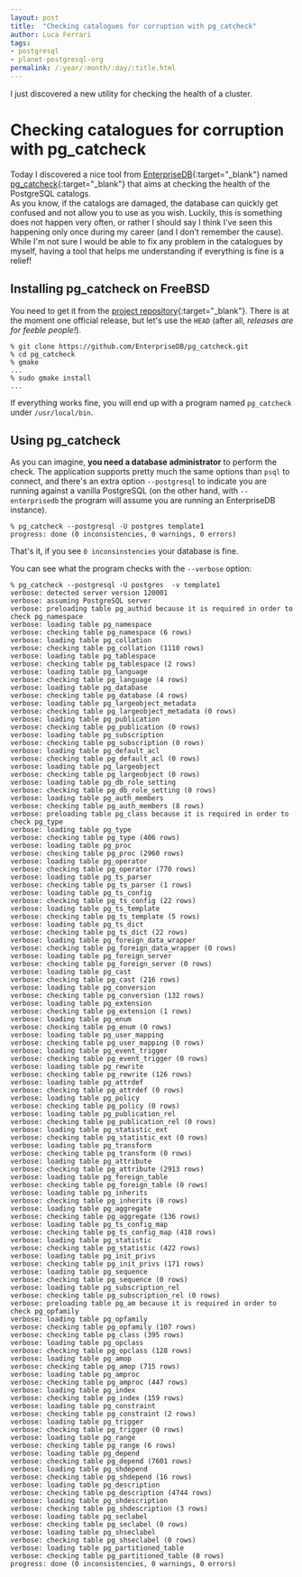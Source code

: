 ```yaml
---
layout: post
title:  "Checking catalogues for corruption with pg_catcheck"
author: Luca Ferrari
tags:
- postgresql
- planet-postgresql-org
permalink: /:year/:month/:day/:title.html
---
```

I just discovered a new utility for checking the health of a cluster.

# Checking catalogues for corruption with pg_catcheck

Today I discovered a nice tool from [EnterpriseDB](https://www.enterprisedb.com/){:target="_blank"} named [pg_catcheck](https://github.com/EnterpriseDB/pg_catcheck){:target="_blank"} that aims at checking the health of the PostgreSQL catalogs.
<br/>
As you know, if the catalogs are damaged, the database can quickly get confused and not allow you to use as you wish. Luckily, this is something does not happen very often, or rather I should say I think I've seen this happening only once during my career (and I don't remember the cause).
<br/>
While I'm not sure I would be able to fix any problem in the catalogues by myself, having a tool that helps me understanding if everything is fine is a relief!


## Installing pg_catcheck on FreeBSD

You need to get it from the [project repository](https://github.com/EnterpriseDB/pg_catcheck){:target="_blank"}. There is at the moment one official release, but let's use the `HEAD` (after all, *releases are for feeble people!*).

```shell
% git clone https://github.com/EnterpriseDB/pg_catcheck.git
% cd pg_catcheck
% gmake
...
% sudo gmake install                                       
...
```

If everything works fine, you will end up with a program named `pg_catcheck` under `/usr/local/bin`.

## Using pg_catcheck

As you can imagine, **you need a database administrator** to perform the check. The application supports pretty much the same options than `psql` to connect, and there's an extra option `--postgresql` to indicate you are running against a vanilla PostgreSQL (on the other hand, with `--enterprisedb` the program will assume you are running an EnterpriseDB instance).

```shell
% pg_catcheck --postgresql -U postgres template1
progress: done (0 inconsistencies, 0 warnings, 0 errors)
```

That's it, if you see `0 inconsinstencies` your database is fine.
<br/>

You can see what the program checks with the `--verbose` option:

```shell
% pg_catcheck --postgresql -U postgres  -v template1         
verbose: detected server version 120001
verbose: assuming PostgreSQL server
verbose: preloading table pg_authid because it is required in order to check pg_namespace
verbose: loading table pg_namespace
verbose: checking table pg_namespace (6 rows)
verbose: loading table pg_collation
verbose: checking table pg_collation (1110 rows)
verbose: loading table pg_tablespace
verbose: checking table pg_tablespace (2 rows)
verbose: loading table pg_language
verbose: checking table pg_language (4 rows)
verbose: loading table pg_database
verbose: checking table pg_database (4 rows)
verbose: loading table pg_largeobject_metadata
verbose: checking table pg_largeobject_metadata (0 rows)
verbose: loading table pg_publication
verbose: checking table pg_publication (0 rows)
verbose: loading table pg_subscription
verbose: checking table pg_subscription (0 rows)
verbose: loading table pg_default_acl
verbose: checking table pg_default_acl (0 rows)
verbose: loading table pg_largeobject
verbose: checking table pg_largeobject (0 rows)
verbose: loading table pg_db_role_setting
verbose: checking table pg_db_role_setting (0 rows)
verbose: loading table pg_auth_members
verbose: checking table pg_auth_members (8 rows)
verbose: preloading table pg_class because it is required in order to check pg_type
verbose: loading table pg_type
verbose: checking table pg_type (406 rows)
verbose: loading table pg_proc
verbose: checking table pg_proc (2960 rows)
verbose: loading table pg_operator
verbose: checking table pg_operator (770 rows)
verbose: loading table pg_ts_parser
verbose: checking table pg_ts_parser (1 rows)
verbose: loading table pg_ts_config
verbose: checking table pg_ts_config (22 rows)
verbose: loading table pg_ts_template
verbose: checking table pg_ts_template (5 rows)
verbose: loading table pg_ts_dict
verbose: checking table pg_ts_dict (22 rows)
verbose: loading table pg_foreign_data_wrapper
verbose: checking table pg_foreign_data_wrapper (0 rows)
verbose: loading table pg_foreign_server
verbose: checking table pg_foreign_server (0 rows)
verbose: loading table pg_cast
verbose: checking table pg_cast (216 rows)
verbose: loading table pg_conversion
verbose: checking table pg_conversion (132 rows)
verbose: loading table pg_extension
verbose: checking table pg_extension (1 rows)
verbose: loading table pg_enum
verbose: checking table pg_enum (0 rows)
verbose: loading table pg_user_mapping
verbose: checking table pg_user_mapping (0 rows)
verbose: loading table pg_event_trigger
verbose: checking table pg_event_trigger (0 rows)
verbose: loading table pg_rewrite
verbose: checking table pg_rewrite (126 rows)
verbose: loading table pg_attrdef
verbose: checking table pg_attrdef (0 rows)
verbose: loading table pg_policy
verbose: checking table pg_policy (0 rows)
verbose: loading table pg_publication_rel
verbose: checking table pg_publication_rel (0 rows)
verbose: loading table pg_statistic_ext
verbose: checking table pg_statistic_ext (0 rows)
verbose: loading table pg_transform
verbose: checking table pg_transform (0 rows)
verbose: loading table pg_attribute
verbose: checking table pg_attribute (2913 rows)
verbose: loading table pg_foreign_table
verbose: checking table pg_foreign_table (0 rows)
verbose: loading table pg_inherits
verbose: checking table pg_inherits (0 rows)
verbose: loading table pg_aggregate
verbose: checking table pg_aggregate (136 rows)
verbose: loading table pg_ts_config_map
verbose: checking table pg_ts_config_map (418 rows)
verbose: loading table pg_statistic
verbose: checking table pg_statistic (422 rows)
verbose: loading table pg_init_privs
verbose: checking table pg_init_privs (171 rows)
verbose: loading table pg_sequence
verbose: checking table pg_sequence (0 rows)
verbose: loading table pg_subscription_rel
verbose: checking table pg_subscription_rel (0 rows)
verbose: preloading table pg_am because it is required in order to check pg_opfamily
verbose: loading table pg_opfamily
verbose: checking table pg_opfamily (107 rows)
verbose: checking table pg_class (395 rows)
verbose: loading table pg_opclass
verbose: checking table pg_opclass (128 rows)
verbose: loading table pg_amop
verbose: checking table pg_amop (715 rows)
verbose: loading table pg_amproc
verbose: checking table pg_amproc (447 rows)
verbose: loading table pg_index
verbose: checking table pg_index (159 rows)
verbose: loading table pg_constraint
verbose: checking table pg_constraint (2 rows)
verbose: loading table pg_trigger
verbose: checking table pg_trigger (0 rows)
verbose: loading table pg_range
verbose: checking table pg_range (6 rows)
verbose: loading table pg_depend
verbose: checking table pg_depend (7601 rows)
verbose: loading table pg_shdepend
verbose: checking table pg_shdepend (16 rows)
verbose: loading table pg_description
verbose: checking table pg_description (4744 rows)
verbose: loading table pg_shdescription
verbose: checking table pg_shdescription (3 rows)
verbose: loading table pg_seclabel
verbose: checking table pg_seclabel (0 rows)
verbose: loading table pg_shseclabel
verbose: checking table pg_shseclabel (0 rows)
verbose: loading table pg_partitioned_table
verbose: checking table pg_partitioned_table (0 rows)
progress: done (0 inconsistencies, 0 warnings, 0 errors)
```
